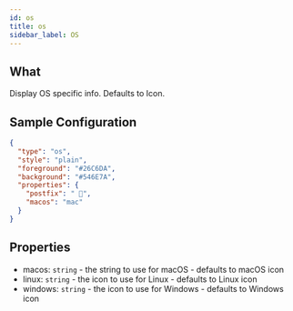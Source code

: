 ```yaml
---
id: os
title: os
sidebar_label: OS
---
```


## What

Display OS specific info. Defaults to Icon.

## Sample Configuration

```json
{
  "type": "os",
  "style": "plain",
  "foreground": "#26C6DA",
  "background": "#546E7A",
  "properties": {
    "postfix": " ",
    "macos": "mac"
  }
}
```

## Properties

- macos: `string` - the string to use for macOS - defaults to macOS icon 
- linux: `string` - the icon to use for Linux - defaults to Linux icon
- windows: `string` - the icon to use for Windows - defaults to Windows icon

